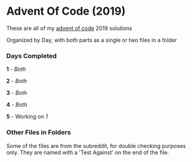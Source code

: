 # Advent Of Code (2019)

These are all of my [advent of code](https://adventofcode.com/) 2019 solutions

Organized by Day, with both parts as a single or two files in a folder

### Days Completed

**1** - *Both*

**2** - *Both*

**3** - *Both*

**4** - *Both*

**5** - Working on *1*

### Other Files in Folders

Some of the files are from the subreddit, for double checking purposes only. They are named with a 'Test Against' on the end of the file.
